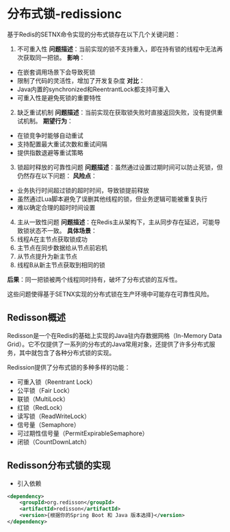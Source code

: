 # 分布式锁-redissionc

基于Redis的SETNX命令实现的分布式锁存在以下几个关键问题：

1. 不可重入性
**问题描述**：当前实现的锁不支持重入，即在持有锁的线程中无法再次获取同一把锁。
**影响**：
- 在嵌套调用场景下会导致死锁
- 限制了代码的灵活性，增加了开发复杂度
**对比**：
- Java内置的synchronized和ReentrantLock都支持可重入
- 可重入性是避免死锁的重要特性

2. 缺乏重试机制
**问题描述**：当前实现在获取锁失败时直接返回失败，没有提供重试机制。
**期望行为**：
- 在锁竞争时能够自动重试
- 支持配置最大重试次数和重试间隔
- 提供指数退避等重试策略

3. 锁超时释放的可靠性问题
**问题描述**：虽然通过设置过期时间可以防止死锁，但仍然存在以下问题：
**风险点**：
- 业务执行时间超过锁的超时时间，导致锁提前释放
- 虽然通过Lua脚本避免了误删其他线程的锁，但业务逻辑可能被重复执行
- 难以确定合理的超时时间设置

4. 主从一致性问题
**问题描述**：在Redis主从架构下，主从同步存在延迟，可能导致锁状态不一致。
**具体场景**：
1. 线程A在主节点获取锁成功
2. 主节点在同步数据给从节点前宕机
3. 从节点提升为新主节点
4. 线程B从新主节点获取到相同的锁

**后果**：同一把锁被两个线程同时持有，破坏了分布式锁的互斥性。

这些问题使得基于SETNX实现的分布式锁在生产环境中可能存在可靠性风险。

## Redisson概述

Redisson是一个在Redis的基础上实现的Java驻内存数据网格（In-Memory Data Grid）。它不仅提供了一系列的分布式的Java常用对象，还提供了许多分布式服务，其中就包含了各种分布式锁的实现。

Redission提供了分布式锁的多种多样的功能：
- 可重入锁（Reentrant Lock）
- 公平锁（Fair Lock）
- 联锁（MultiLock）
- 红锁（RedLock）
- 读写锁（ReadWriteLock）
- 信号量（Semaphore）
- 可过期性信号量（PermitExpirableSemaphore）
- 闭锁（CountDownLatch）

## Redisson分布式锁的实现

- 引入依赖

```xml
<dependency>
	<groupId>org.redisson</groupId>
	<artifactId>redisson</artifactId>
	<version>{根据你的Spring Boot 和 Java 版本选择}</version>
</dependency>
```